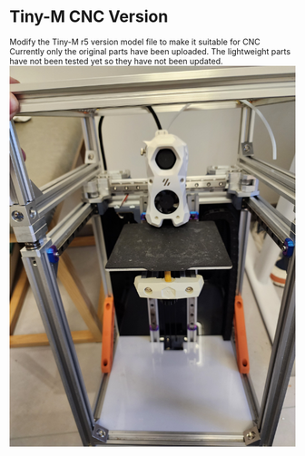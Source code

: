 # Tiny-M CNC Version
Modify the Tiny-M r5 version model file to make it suitable for CNC
Currently only the original parts have been uploaded. The lightweight parts have not been tested yet so they have not been updated.
![image](https://github.com/XeonPoi/Tiny-M-CNC-Version/blob/main/image/Main.jpg)

